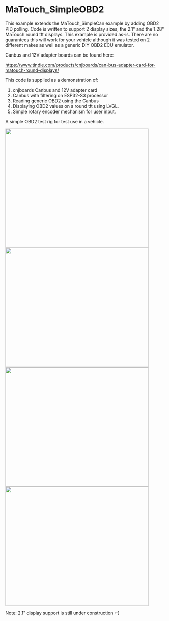 # MaTouch_SimpleOBD2
This example extends the MaTouch_SimpleCan example by adding OBD2 PID polling. Code is written to support
2 display sizes, the 2.1" and the 1.28" MaTouch round tft displays. This example is provided as-is. 
There are no guarantees this will work for your vehicle although it was tested on 2 different makes as well
as a generic DIY OBD2 ECU emulator.

Canbus and 12V adapter boards can be found here: 

https://www.tindie.com/products/cnjboards/can-bus-adapter-card-for-matouch-round-displays/




This code is supplied as a demonstration of:
1) cnjboards Canbus and 12V adapter card
2) Canbus with filtering on ESP32-S3 processor
3) Reading generic OBD2 using the Canbus
4) Displaying OBD2 values on a round tft using LVGL.
5) Simple rotary encoder mechanism for user input.

A simple OBD2 test rig for test use in a vehicle.

<img src="https://github.com/user-attachments/assets/91524e45-1c55-4a37-ad5d-fb50baa0ab1c" width="450" height="375"><img src="https://github.com/user-attachments/assets/2a2450bc-d08d-4633-97db-7269ee557f14" width="450" height="375">
<img src="https://github.com/user-attachments/assets/c1208390-5f0e-4a8d-8dbe-8328af4df076" width="450" height="375"><img src="https://github.com/user-attachments/assets/4c173855-c069-4c0c-ae36-c5be93d9750c" width="450" height="375">

Note: 2.1" display support is still under construction :-)

